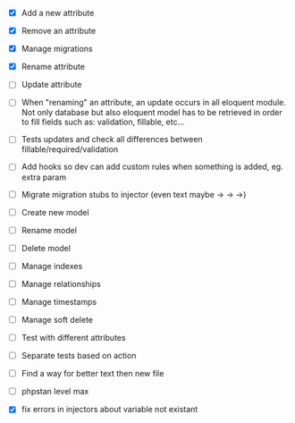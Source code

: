 - [x] Add a new attribute
- [x] Remove an attribute
- [x] Manage migrations
- [x] Rename attribute
- [ ] Update attribute
- [ ] When "renaming" an attribute, an update occurs in all eloquent module. Not only database but also eloquent model has to be retrieved in order to fill fields such as: validation, fillable, etc... 
- [ ] Tests updates and check all differences between fillable/required/validation
- [ ] Add hooks so dev can add custom rules when something is added, eg. extra param
- [ ] Migrate migration stubs to injector (even text maybe -> -> ->)
- [ ] Create new model
- [ ] Rename model
- [ ] Delete model
- [ ] Manage indexes
- [ ] Manage relationships
- [ ] Manage timestamps
- [ ] Manage soft delete
- [ ] Test with different attributes
- [ ] Separate tests based on action
- [ ] Find a way for better text then new file

- [ ] phpstan level max
- [x] fix errors in injectors about variable not existant
